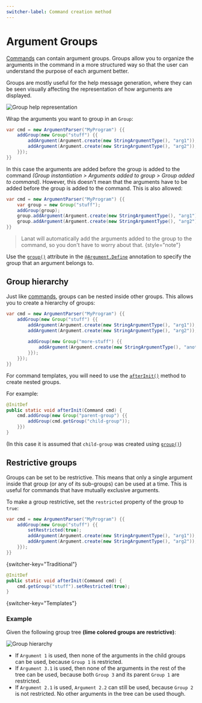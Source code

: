 ```yaml
---
switcher-label: Command creation method
---
```


# Argument Groups

[Commands](Commands.md) can contain argument groups. Groups allow you to organize the arguments in the command in a more
structured way so that the user can understand the purpose of each argument better.

Groups are mostly useful for the help message generation, where they can be seen visually affecting the representation of
how arguments are displayed.

![Group help representation](groups_help.png)


<chapter title="Creating a group and adding Arguments" switcher-key="Traditional">

Wrap the arguments you want to group in an ``Group``:

````Java
var cmd = new ArgumentParser("MyProgram") {{
	addGroup(new Group("stuff") {{
		addArgument(Argument.create(new StringArgumentType(), "arg1"));
		addArgument(Argument.create(new StringArgumentType(), "arg2"));
	}});
}}
````

In this case the arguments are added before the group is added to the command
_(Group instantiation > Arguments added to group > Group added to command)_.
However, this doesn't mean that the arguments have to be added before the group is added to the command. This is also
allowed:

````Java
var cmd = new ArgumentParser("MyProgram") {{
	var group = new Group("stuff");
	addGroup(group);
	group.addArgument(Argument.create(new StringArgumentType(), "arg1"));
	group.addArgument(Argument.create(new StringArgumentType(), "arg2"));
}}
````

> Lanat will automatically add the arguments added to the group to the command, so you don't have to worry about that.
> {style="note"}

</chapter>


<chapter title="Creating a group" switcher-key="Templates">

Use the [``group()``](Command-Templates.md#setting-a-group) attribute in the
[``@Argument.Define``](Command-Templates.md#the-argument-define-annotation) annotation to specify
the group that an argument belongs to.

<include from="Command-Templates.md" element-id="define-annotation_group"></include>

</chapter>


## Group hierarchy

Just like [commands](Commands.md), groups can be nested inside other groups. This allows you to create a hierarchy of groups:

````Java
var cmd = new ArgumentParser("MyProgram") {{
	addGroup(new Group("stuff") {{
		addArgument(Argument.create(new StringArgumentType(), "arg1"));
		addArgument(Argument.create(new StringArgumentType(), "arg2"));
		
		addGroup(new Group("more-stuff") {{
			addArgument(Argument.create(new StringArgumentType(), "another"));
		}});
	}});
}}
````

<tip>

For command templates, you will need to use the [``afterInit()``](Command-Templates.md#the-afterinit-method)
method to create nested groups.

For example:
```Java
@InitDef
public static void afterInit(Command cmd) {
	cmd.addGroup(new Group("parent-group") {{
		addGroup(cmd.getGroup("child-group"));
	}})
}
```

(In this case it is assumed that `child-group` was created using [`group()`](Command-Templates.md#setting-a-group))

</tip>



## Restrictive groups

Groups can be set to be restrictive. This means that only a single argument inside that group (or any of its sub-groups)
can be used at a time. This is useful for commands that have mutually exclusive arguments.

To make a group restrictive, set the ``restricted`` property of the group to ``true``:

````Java
var cmd = new ArgumentParser("MyProgram") {{
	addGroup(new Group("stuff") {{
		setRestricted(true);
		addArgument(Argument.create(new StringArgumentType(), "arg1"));
		addArgument(Argument.create(new StringArgumentType(), "arg2"));
	}});
}}
````
{switcher-key="Traditional"}

```Java
@InitDef
public static void afterInit(Command cmd) {
	cmd.getGroup("stuff").setRestricted(true);
}
```
{switcher-key="Templates"}


### Example

Given the following group tree **(lime colored groups are restrictive)**:

![Group hierarchy](groups_diagram.png)

* If `Argument 1` is used, then none of the arguments in the child groups can be used, because `Group 1` is restricted.
* If `Argument 3.1` is used, then none of the arguments in the rest of the tree can be used, because both
  `Group 3` and its parent `Group 1` are restricted.
* If `Argument 2.1` is used, `Argument 2.2` can still be used, because `Group 2` is not restricted. No other arguments
  in the tree can be used though.